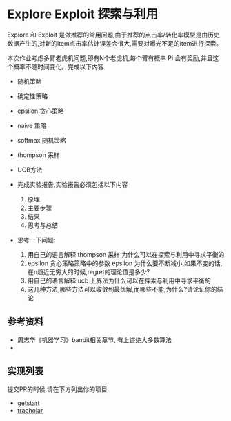 # Explore Exploit 探索与利用

Explore 和 Exploit 是做推荐的常用问题,由于推荐的点击率/转化率模型是由历史数据产生的,对新的item点击率估计误差会很大,需要对曝光不足的item进行探索。

本次作业考虑多臂老虎机问题,即有N个老虎机,每个臂有概率 Pi 会有奖励,并且这个概率不随时间变化。完成以下内容

- 随机策略
- 确定性策略
- epsilon 贪心策略
- naive 策略
- softmax 随机策略
- thompson 采样
- UCB方法

- 完成实验报告,实验报告必须包括以下内容
    1. 原理
    2. 主要步骤
    3. 结果
    4. 思考与总结
- 思考一下问题:
    1. 用自己的语言解释 thompson 采样 为什么可以在探索与利用中寻求平衡的
    2. epsilon 贪心策略策略中的参数 epsilon 为什么要不断减小,如果不变的话,在n趋近无穷大的时候,regret的理论值是多少?
    3. 用自己的语言解释 ucb 上界法为什么可以在探索与利用中寻求平衡的
    4. 这几种方法,哪些方法可以收敛到最优解,而哪些不能,为什么?请论证你的结论

## 参考资料
- 周志华《机器学习》bandit相关章节, 有上述绝大多数算法
- 

## 实现列表
提交PR的时候,请在下方列出你的项目

- [getstart](getstart/)
- [tracholar](tracholar/)
